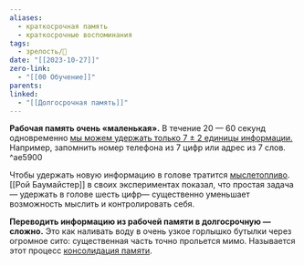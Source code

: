 ```yaml
---
aliases:
  - краткосрочная память
  - краткосрочные воспоминания
tags:
  - зрелость/🌱
date: "[[2023-10-27]]"
zero-link:
  - "[[00 Обучение]]"
parents: 
linked:
  - "[[Долгосрочная память]]"
---
```

**Рабочая память очень «маленькая».** В течение 20 — 60 секунд одновременно [мы можем удержать только 7 ± 2 единицы информации.](https://psycnet.apa.org/doiLanding?doi=10.1037%2Fh0043158) Например, запомнить номер телефона из 7 цифр или адрес из 7 слов. ^ae5900

Чтобы удержать новую информацию в голове тратится [мыслетопливо](Мыслетопливо.md). [[Рой Баумайстер]] в своих экспериментах показал, что простая задача — удержать в голове шесть цифр— существенно уменьшает возможность мыслить и контролировать себя.

**Переводить информацию из рабочей памяти в долгосрочную — сложно.** Это как наливать воду в очень узкое горлышко бутылки через огромное сито: существенная часть точно прольется мимо. Называется этот процесс [консолидация памяти](Консолидация%20памяти.md).